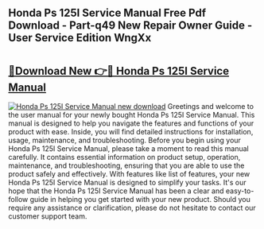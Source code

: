 ## Honda Ps 125I Service Manual Free Pdf Download - Part-q49 New Repair Owner Guide - User Service Edition WngXx

# <h2><a href="http://bc79227.oget.top/?id=Honda+Ps+125I+Service+Manual">🔗Download New 👉🔴 Honda Ps 125I Service Manual</a></h2>

[![Honda Ps 125I Service Manual new download](https://i.imgur.com/5g1atiW.png)](http://bc79227.oget.top/?id=Honda+Ps+125I+Service+Manual)
Greetings and welcome to the user manual for your newly bought Honda Ps 125I Service Manual. This manual is designed to help you navigate the features and functions of your product with ease. Inside, you will find detailed instructions for installation, usage, maintenance, and troubleshooting. Before you begin using your Honda Ps 125I Service Manual, please take a moment to read this manual carefully. It contains essential information on product setup, operation, maintenance, and troubleshooting, ensuring that you are able to use the product safely and effectively. With features like list of features, your new Honda Ps 125I Service Manual is designed to simplify your tasks. It's our hope that the Honda Ps 125I Service Manual has been a clear and easy-to-follow guide in helping you get started with your new product. Should you require any assistance or clarification, please do not hesitate to contact our customer support team.
